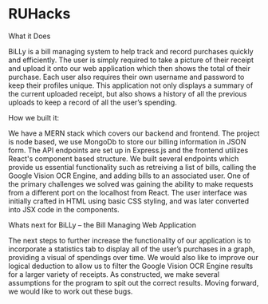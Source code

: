 # RUHacks

What it Does

BiLLy is a bill managing system to help track and record purchases quickly and efficiently. The user is simply required to take a picture of their receipt and upload it onto our web application which then shows the total of their purchase. Each user also requires their own username and password to keep their profiles unique. This application not only displays a summary of the current uploaded receipt, but also shows a history of all the previous uploads to keep a record of all the user’s spending.

How we built it:

We have a MERN stack which covers our backend and frontend. The project is node based, we use MongoDb to store our billing information in JSON form. The API endpoints are set up in Express.js and the frontend utilizes React's component based structure. We built several endpoints which provide us essential functionality such as retreiving a list of bills, calling the Google Vision OCR Engine, and adding bills to an associated user. One of the primary challenges we solved was gaining the ability to make requests from a different port on the localhost from React. The user interface was initially crafted in HTML using basic CSS styling, and was later converted into JSX code in the components. 

Whats next for BiLLy – the Bill Managing Web Application

The next steps to further increase the functionality of our application is to incorporate a statistics tab to display all of the user’s purchases in a graph, providing a visual of spendings over time. We would also like to improve our logical deduction to allow us to filter the Google Vision OCR Engine results for a larger variety of receipts. As constructed, we make several assumptions for the program to spit out the correct results. Moving forward, we would like to work out these bugs.